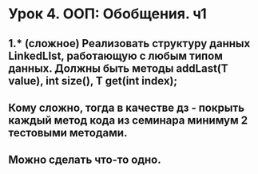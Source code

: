 # Урок 4. ООП: Обобщения. ч1
## 1.* (сложное) Реализовать структуру данных LinkedLIst, работающую с любым типом данных. Должны быть методы addLast(T value), int size(), T get(int index);

## Кому сложно, тогда в качестве дз - покрыть каждый метод кода из семинара минимум 2 тестовыми методами.
## Можно сделать что-то одно.
